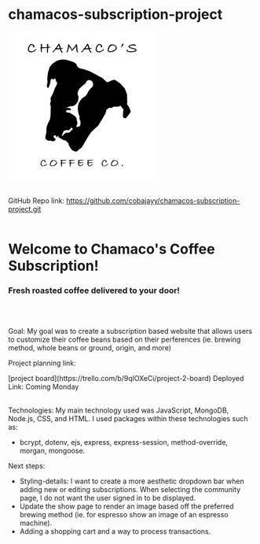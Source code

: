 # chamacos-subscription-project
![Chamaco's Coffe Logo](/public/assets/Chamacos-logo.png)
<br></br>

GitHub Repo link: <link>https://github.com/cobajayy/chamacos-subscription-project.git</link>
<br></br>

<h1>Welcome to Chamaco's Coffee Subscription! </h1>

<h3>Fresh roasted coffee delivered to your door! </h3>
<br></br>
<p>Goal: My goal was to create a subscription based website that allows users to customize their coffee beans based on their perferences (ie. brewing method, whole beans or ground, origin, and more)</p>

<p>Project planning link: </p> [project board](https://trello.com/b/9qlOXeCi/project-2-board)
Deployed Link: Coming Monday
<br></br>
<p>Technologies: My main technology used was JavaScript, MongoDB, Node.js, CSS, and HTML.  I used packages within these technologies such as:
<ul>
<li>
bcrypt, dotenv, ejs, express, express-session, method-override, morgan, mongoose.
</li>
</ul>
</p>
<p>Next steps: 
    <ul>
        <li>Styling-details: I want to create a more aesthetic dropdown bar when adding new or editing subscriptions. When selecting the community page, I do not want the user signed in to be displayed.
        </li>
        <li>Update the show page to render an image based off the preferred brewing method (ie. for espresso show an image of an espresso machine).
        </li>
        <li>Adding a shopping cart and a way to process transactions.
        </li>
    </ul></p>